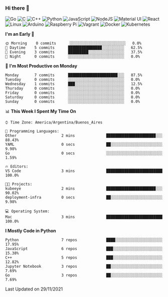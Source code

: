 ### Hi there 👋

![Go](https://img.shields.io/badge/go-%2300ADD8.svg?style=for-the-badge&logo=go&logoColor=white)
![C](https://img.shields.io/badge/c-%2300599C.svg?style=for-the-badge&logo=c&logoColor=white)
![C++](https://img.shields.io/badge/c++-%2300599C.svg?style=for-the-badge&logo=c%2B%2B&logoColor=white)
![Python](https://img.shields.io/badge/python-3670A0?style=for-the-badge&logo=python&logoColor=ffdd54)
![JavaScript](https://img.shields.io/badge/javascript-%23323330.svg?style=for-the-badge&logo=javascript&logoColor=%23F7DF1E)
![NodeJS](https://img.shields.io/badge/node.js-6DA55F?style=for-the-badge&logo=node.js&logoColor=white)
![Material UI](https://img.shields.io/badge/materialui-%230081CB.svg?style=for-the-badge&logo=material-ui&logoColor=white)
![React](https://img.shields.io/badge/react-%2320232a.svg?style=for-the-badge&logo=react&logoColor=%2361DAFB)
![Linux](https://img.shields.io/badge/Linux-FCC624?style=for-the-badge&logo=linux&logoColor=black)
![Arduino](https://img.shields.io/badge/-Arduino-00979D?style=for-the-badge&logo=Arduino&logoColor=white)
![Raspberry Pi](https://img.shields.io/badge/-RaspberryPi-C51A4A?style=for-the-badge&logo=Raspberry-Pi)
![Vagrant](https://img.shields.io/badge/vagrant-%231563FF.svg?style=for-the-badge&logo=vagrant&logoColor=white)
![Docker](https://img.shields.io/badge/docker-%230db7ed.svg?style=for-the-badge&logo=docker&logoColor=white)
![Kubernetes](https://img.shields.io/badge/kubernetes-%23326ce5.svg?style=for-the-badge&logo=kubernetes&logoColor=white)

<!-- ![Jupyter Notebook](https://img.shields.io/badge/jupyter-%23FA0F00.svg?style=for-the-badge&logo=jupyter&logoColor=white) -->
<!-- ![Java](https://img.shields.io/badge/java-%23ED8B00.svg?style=for-the-badge&logo=java&logoColor=white) -->
<!-- ![Git](https://img.shields.io/badge/git-%23F05033.svg?style=for-the-badge&logo=git&logoColor=white) -->

<!--START_SECTION:waka-->
**I'm an Early 🐤** 

```text
🌞 Morning    0 commits      ░░░░░░░░░░░░░░░░░░░░░░░░░   0.0% 
🌆 Daytime    5 commits      ███████████████░░░░░░░░░░   62.5% 
🌃 Evening    3 commits      █████████░░░░░░░░░░░░░░░░   37.5% 
🌙 Night      0 commits      ░░░░░░░░░░░░░░░░░░░░░░░░░   0.0%

```
📅 **I'm Most Productive on Monday** 

```text
Monday       7 commits      ██████████████████████░░░   87.5% 
Tuesday      0 commits      ░░░░░░░░░░░░░░░░░░░░░░░░░   0.0% 
Wednesday    1 commits      ███░░░░░░░░░░░░░░░░░░░░░░   12.5% 
Thursday     0 commits      ░░░░░░░░░░░░░░░░░░░░░░░░░   0.0% 
Friday       0 commits      ░░░░░░░░░░░░░░░░░░░░░░░░░   0.0% 
Saturday     0 commits      ░░░░░░░░░░░░░░░░░░░░░░░░░   0.0% 
Sunday       0 commits      ░░░░░░░░░░░░░░░░░░░░░░░░░   0.0%

```


📊 **This Week I Spent My Time On** 

```text
⌚︎ Time Zone: America/Argentina/Buenos_Aires

💬 Programming Languages: 
Other                    2 mins              ██████████████████████░░░   88.43% 
YAML                     0 secs              ██░░░░░░░░░░░░░░░░░░░░░░░   9.98% 
Go                       0 secs              ░░░░░░░░░░░░░░░░░░░░░░░░░   1.59%

🔥 Editors: 
VS Code                  3 mins              █████████████████████████   100.0%

🐱‍💻 Projects: 
kubeeye                  2 mins              ██████████████████████░░░   90.02% 
deployment-infra         0 secs              ██░░░░░░░░░░░░░░░░░░░░░░░   9.98%

💻 Operating System: 
Mac                      3 mins              █████████████████████████   100.0%

```

**I Mostly Code in Python** 

```text
Python                   7 repos             ████░░░░░░░░░░░░░░░░░░░░░   17.95% 
JavaScript               6 repos             ███░░░░░░░░░░░░░░░░░░░░░░   15.38% 
C++                      5 repos             ███░░░░░░░░░░░░░░░░░░░░░░   12.82% 
Jupyter Notebook         3 repos             ██░░░░░░░░░░░░░░░░░░░░░░░   7.69% 
Go                       3 repos             ██░░░░░░░░░░░░░░░░░░░░░░░   7.69%

```



 Last Updated on 29/11/2021
<!--END_SECTION:waka-->

<!--
**aibarbetta/aibarbetta** is a ✨ _special_ ✨ repository because its `README.md` (this file) appears on your GitHub profile.

Here are some ideas to get you started:

- 🔭 I’m currently working on ...
- 🌱 I’m currently learning ...
- 👯 I’m looking to collaborate on ...
- 🤔 I’m looking for help with ...
- 💬 Ask me about ...
- 📫 How to reach me: ...
- 😄 Pronouns: ...
- ⚡ Fun fact: ...
-->
